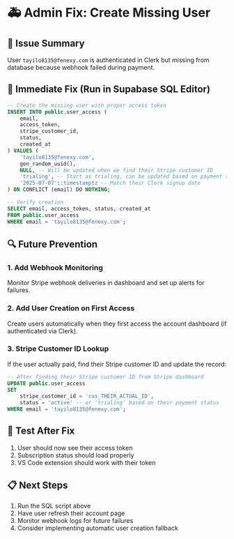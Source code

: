 # 🚑 Admin Fix: Create Missing User

## 🎯 Issue Summary
User `tayilo8135@fenexy.com` is authenticated in Clerk but missing from database because webhook failed during payment.

## 🔧 Immediate Fix (Run in Supabase SQL Editor)

```sql
-- Create the missing user with proper access token
INSERT INTO public.user_access (
    email,
    access_token,
    stripe_customer_id,
    status,
    created_at
) VALUES (
    'tayilo8135@fenexy.com',
    gen_random_uuid(),
    NULL, -- Will be updated when we find their Stripe customer ID
    'trialing', -- Start as trialing, can be updated based on payment status
    '2025-07-07'::timestamptz -- Match their Clerk signup date
) ON CONFLICT (email) DO NOTHING;

-- Verify creation
SELECT email, access_token, status, created_at 
FROM public.user_access 
WHERE email = 'tayilo8135@fenexy.com';
```

## 🔍 Future Prevention

### 1. Add Webhook Monitoring
Monitor Stripe webhook deliveries in dashboard and set up alerts for failures.

### 2. Add User Creation on First Access
Create users automatically when they first access the account dashboard (if authenticated via Clerk).

### 3. Stripe Customer ID Lookup
If the user actually paid, find their Stripe customer ID and update the record:

```sql
-- After finding their Stripe customer ID from Stripe dashboard
UPDATE public.user_access 
SET 
    stripe_customer_id = 'cus_THEIR_ACTUAL_ID',
    status = 'active' -- or 'trialing' based on their payment status
WHERE email = 'tayilo8135@fenexy.com';
```

## 🎯 Test After Fix

1. User should now see their access token
2. Subscription status should load properly
3. VS Code extension should work with their token

## 📋 Next Steps

1. Run the SQL script above
2. Have user refresh their account page
3. Monitor webhook logs for future failures
4. Consider implementing automatic user creation fallback 